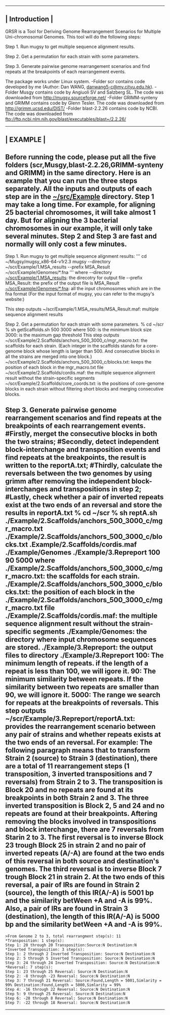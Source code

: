 --------------
|  Introduction  |
--------------
GRSR is a Tool for Deriving Genome Rearrangement Scenarios for Multiple Uni-chromosomal Genomes. This tool will do the following steps:

Step 1. Run mugsy to get multiple sequence alignment results.

Step 2. Get a permutation for each strain with some parameters.

Step 3. Generate pairwise genome rearrangement scenarios and find repeats at the breakpoints of each rearrangement events.

The package works under Linux system.
-Folder scr contains code developed by me (Author: Dan WANG, danwang5-c@my.cityu.edu.hk).
-Folder Musgy contains code by Angiuoli SV and Salzberg SL. The code was downloaded from http://mugsy.sourceforge.net/
-Folder GRIMM-synteny and GRIMM contains code by Glenn Tesler. The code was downloaded from http://grimm.ucsd.edu/DIST/
-Folder blast-2.2.26 contains code by NCBI. The code was downloaded from ftp://ftp.ncbi.nlm.nih.gov/blast/executables/blast+/2.2.26/ 

--------------
|  EXAMPLE  |
--------------
Before running the code, please put all the five folders (scr,Musgy,blast-2.2.26,GRIMM-synteny and GRIMM) in the same directory.
Here is an example that you can run the three steps separately. All the inputs and outputs of each step are in the [~/src/Example](src/Example) directory.
Step 1 may take a long time. For example, for aligning 25 bacterial chromosomes, it will take almost 1 day. But for aligning the 3 bacterial chromosomes in our example, it will only take several minutes. Step 2 and Step 3 are fast and normally will only cost a few minutes.
-----------------------------------------------------------------------------------------

Step 1. Run mugsy to get multiple sequence alignment results:
'''
cd ~/Mugsy/mugsy_x86-64-v1r2.3
mugsy --directory ~/scr/Example/1.MSA_results --prefix MSA_Result ~/scr/Example/Genomes/*.fna
'''
where
	--directory [~/scr/Example/1.MSA_results](scr/Example/1.MSA_results): the direcotry for output file
	--prefix MSA_Result: the prefix of the output file is MSA_Result
	[~/scr/Example/Genomes/*.fna](scr/Example/Genomes): all the input chromosomes which are in the fna format
	(For the input format of mugsy, you can refer to the mugsy's website:)

This step outputs
  	~/scr/Example/1.MSA_results/MSA_Result.maf: multiple sequence alignment results

Step 2. Get a permutation for each strain with some parameters.
% cd ~/scr
% sh getScaffolds.sh 500 3000
where 
	500: is the minimum block size
	3000: is the maximum gap threshold
This step outputs
	~/scr/Example/2.Scaffolds/anchors_500_3000_c/mgr_macro.txt: the scaffolds for each strain. (Each integer in the scaffolds stands for a core-genome block whose 	length is larger than 500. And consecutive blocks in all the strains are merged into one block.)
	~/scr/Example/2.Scaffolds/anchors_500_3000_c/blocks.txt: keeps the position of each block in the mgr_macro.txt file
	~/scr/Example/2.Scaffolds/cordis.maf: the multiple sequence alignment result without the strain-specific segments
	~/scr/Example/2.Scaffolds/core_coords.txt: is the positions of core-genome blocks in each strain without filtering short blocks and merging consecutive blocks.
 
Step 3. Generate pairwise genome rearrangement scenarios and find repeats at the breakpoints of each rearrangement events.
#Firstly, merget the consecutive blocks in both the two strains;
#Secondly, detect independent block-interchange and transposition events and find repeats at the breakpoints, the result is written to the reportA.txt;
#Thirdly, calculate the reversals between the two genomes by using grimm after removing the independent block-interchanges and transpositions in step 2;
#Lastly, check whether a pair of inverted repeats exist at the two ends of an reversal and store the results in reportA.txt
% cd ~/scr
%  sh reptA.sh ./Example/2.Scaffolds/anchors_500_3000_c/mgr_macro.txt ./Example/2.Scaffolds/anchors_500_3000_c/blocks.txt .Example/2.Scaffolds/cordis.maf ./Example/Genomes ./Example/3.Repreport 100 90 5000
where
	./Example/2.Scaffolds/anchors_500_3000_c/mgr_macro.txt: the scaffolds for each strain.
	./Example/2.Scaffolds/anchors_500_3000_c/blocks.txt: the position of each block in the ./Example/2.Scaffolds/anchors_500_3000_c/mgr_macro.txt file
	./Example/2.Scaffolds/cordis.maf: the multiple sequence alignment result without the strain-specific segments
	./Example/Genomes: the directory where input chromosome sequences are stored.
	./Example/3.Repreport: the output files to directory ./Example/3.Repreport
	100: The minimum length of repeats. if the length of a repeat is less than 100, we will igore it.
	90: The minimum similarity between repeats. If the similarity between two repeats are smaller than 90, we will ignore it.
	5000: The range we search for repeats at the breakpoints of reversals.
This step outputs
	~/scr/Example/3.Repreport/reportA.txt: provides the rearrangement scenario between any pair of strains and whether repeats exists at the two ends of an reversal. For example: The following paragraph means that to transform Strain 2 (source) to Strain 3 (destination), there are a total of 11 rearrangement steps (1 transposition, 3 inverted transpositions and 7 reversals) from Strain 2 to 3. The transposition is Block 20 and no repeats are found at its breakpoints in both Strain 2 and 3. The three inverted transposition is Block 2, 5 and 24 and no repeats are found at their breakpoints. Aftering removing the blocks involved in transpositions and block interchange, there are 7 reversals from Starin 2 to 3. The first reversal is to inverse Block 23 trough Block 25 in strain 2 and no pair of inverted repeats (A/-A) are found at the two ends of this reversal in both source and destination's genomes. The third reversal is to inverse Block 7 trough Block 21 in strain 2. At the two ends of this reversal, a pair of IRs are found in Strain 2 (source), the length of this IR(A/-A) is 5001 bp and the similarity betWeen +A and -A is 99%. Also, a pair of IRs are found in Strain 3 (destination), the length of this IR(A/-A) is 5000 bp and the similarity betWeen +A and -A is 99%.
-------------------------------------------------------------------------------------
	>From Genome 2 to 3, total rearrangment step(s): 11
	*Transposition: 1 step(s):
	Step 1: 20 through 20 Transposition:Source:N Destination:N
	*Inverted Transposition: 3 step(s):
	Step 1: 2 through 2 Inverted Transposition: Source:N Destination:N
	Step 2: 5 through 5 Inverted Transposition: Source:N Destination:N
	Step 3: 24 through 24 Inverted Transposition: Source:N Destination:N
	*Reversal: 7 step(s):
	Step 1: 23 through 25 Reversal: Source:N Destination:N
	Step 2: -8 through -23 Reversal: Source:N Destination:N
	Step 3: 7 through 21 Reversal: Source:Found,Length = 5001,Simlarity = 99% Destination:Found,Length = 5000,Simlarity = 99%
	Step 4: -16 through 22 Reversal: Source:N Destination:N
	Step 5: 9 through 25 Reversal: Source:N Destination:N
	Step 6: -28 through 8 Reversal: Source:N Destination:N
	Step 7: -22 through 18 Reversal: Source:N Destination:N
------------------------------------------------------------------------------------

